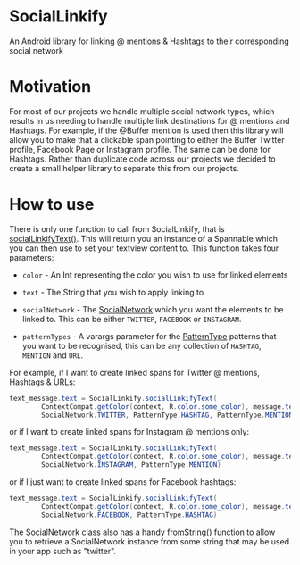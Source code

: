# SocialLinkify
An Android library for linking @ mentions &amp; Hashtags to their corresponding social network

# Motivation

For most of our projects we handle multiple social network types, which results in us needing to
handle multiple link destinations for @ mentions and Hashtags. For example, if the @Buffer mention
is used then this library will allow you to make that a clickable span pointing to either the Buffer Twitter profile,
Facebook Page or Instagram profile. The same can be done for Hashtags. Rather than duplicate code across
our projects we decided to create a small helper library to separate this from our projects.

# How to use

There is only one function to call from SocialLinkify, that is [socialLinkifyText()](https://github.com/bufferapp/SocialLinkify/blob/task/open-source-project/lib/src/main/java/org/buffer/sociallinkify/SocialLinkify.kt#L32). This will return
you an instance of a Spannable which you can then use to set your textview content to. This function
takes four parameters:

- `color` - An Int representing the color you wish to use for linked elements

- `text` - The String that you wish to apply linking to

- `socialNetwork` - The [SocialNetwork](https://github.com/bufferapp/SocialLinkify/blob/task/open-source-project/lib/src/main/java/org/buffer/sociallinkify/model/SocialNetwork.kt) which you want the elements to be linked to. This can be either
`TWITTER`, `FACEBOOK` or `INSTAGRAM`.

- `patternTypes` - A varargs parameter for the [PatternType](https://github.com/bufferapp/SocialLinkify/blob/task/open-source-project/lib/src/main/java/org/buffer/sociallinkify/model/PatternType.kt) patterns that you want to be recognised, this can be
any collection of `HASHTAG`, `MENTION` and `URL`.

For example, if I want to create linked spans for Twitter @ mentions, Hashtags & URLs:

``` java
text_message.text = SocialLinkify.socialLinkifyText(
        ContextCompat.getColor(context, R.color.some_color), message.text,
        SocialNetwork.TWITTER, PatternType.HASHTAG, PatternType.MENTION, PatternType.URL)
```

or if I want to create linked spans for Instagram @ mentions only:

``` java
text_message.text = SocialLinkify.socialLinkifyText(
        ContextCompat.getColor(context, R.color.some_color), message.text,
        SocialNetwork.INSTAGRAM, PatternType.MENTION)
```

or if I just want to create linked spans for Facebook hashtags:

``` java
text_message.text = SocialLinkify.socialLinkifyText(
        ContextCompat.getColor(context, R.color.some_color), message.text,
        SocialNetwork.FACEBOOK, PatternType.HASHTAG)
```

The SocialNetwork class also has a handy [fromString()](https://github.com/bufferapp/SocialLinkify/blob/task/open-source-project/lib/src/main/java/org/buffer/sociallinkify/model/SocialNetwork.kt#L7) function to allow you to retrieve a SocialNetwork
instance from some string that may be used in your app such as "twitter".
